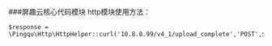 ###屏趣云核心代码模块
http模块使用方法：
```
$response = \Pingqu\Http\HttpHelper::curl('10.8.8.99/v4_1/upload_complete','POST',$params,$header);